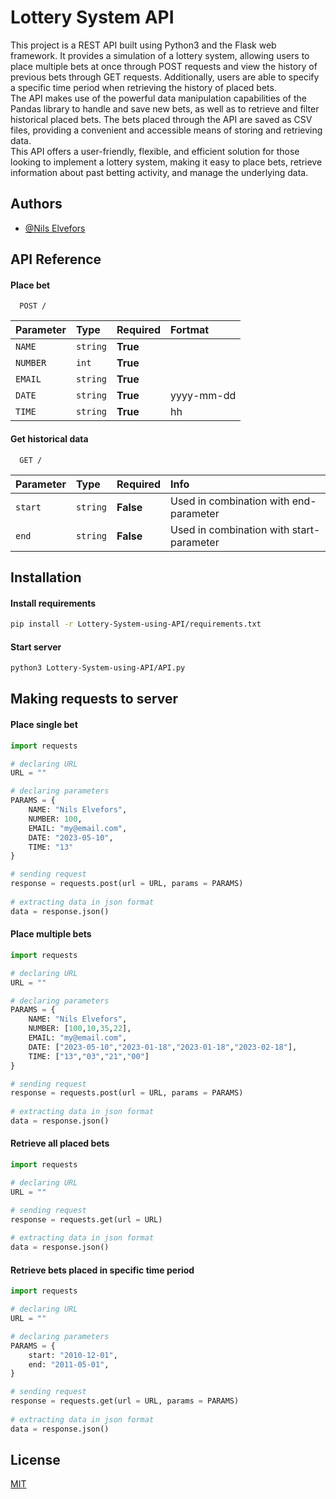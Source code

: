 
# Lottery System API


This project is a REST API built using Python3 and the Flask web framework. It provides a simulation of a lottery system, allowing users to place multiple bets at once through POST requests and view the history of previous bets through GET requests. Additionally, users are able to specify a specific time period when retrieving the history of placed bets.
<br>The API makes use of the powerful data manipulation capabilities of the Pandas library to handle and save new bets, as well as to retrieve and filter historical placed bets. The bets placed through the API are saved as CSV files, providing a convenient and accessible means of storing and retrieving data.
<br>This API offers a user-friendly, flexible, and efficient solution for those looking to implement a lottery system, making it easy to place bets, retrieve information about past betting activity, and manage the underlying data.


## Authors

- [@Nils Elvefors](https://github.com/nilselvefors)


## API Reference

#### Place bet

```http
  POST /
```

| Parameter | Type | Required   | Fortmat|                    
| :-------- | :------- | :-------   |:-------|
| `NAME`   | `string` |  **True** |       |
| `NUMBER`   | `int`   |  **True** |        |
| `EMAIL`   | `string`   |  **True** |      |
| `DATE`   | `string`   |  **True** |    yyyy-mm-dd    |
| `TIME`   | `string`   |  **True** |    hh    |

#### Get historical data

```http
  GET /
```

| Parameter | Type     | Required   | Info |                    
| :-------- | :------- | :-------   |:-------|
| `start`   | `string` |  **False** |  Used in combination with end-parameter      |
| `end`   | `string`   |  **False** |   Used in combination with start-parameter        |


## Installation

#### Install requirements
```bash
pip install -r Lottery-System-using-API/requirements.txt
```

#### Start server
```bash
python3 Lottery-System-using-API/API.py 
```
## Making requests to server

#### Place single bet

```python
import requests

# declaring URL
URL = ""

# declaring parameters
PARAMS = {
    NAME: "Nils Elvefors",
    NUMBER: 100,
    EMAIL: "my@email.com",
    DATE: "2023-05-10",
    TIME: "13"
}

# sending request
response = requests.post(url = URL, params = PARAMS)
  
# extracting data in json format
data = response.json()
```


#### Place multiple bets

```python
import requests

# declaring URL
URL = ""

# declaring parameters
PARAMS = {
    NAME: "Nils Elvefors",
    NUMBER: [100,10,35,22],
    EMAIL: "my@email.com",
    DATE: ["2023-05-10","2023-01-18","2023-01-18","2023-02-18"],
    TIME: ["13","03","21","00"]
}

# sending request
response = requests.post(url = URL, params = PARAMS)
  
# extracting data in json format
data = response.json()
```


#### Retrieve all placed bets

```python
import requests

# declaring URL
URL = ""

# sending request
response = requests.get(url = URL)
  
# extracting data in json format
data = response.json()
```

#### Retrieve bets placed in specific time period 

```python
import requests

# declaring URL
URL = ""

# declaring parameters
PARAMS = {
    start: "2010-12-01",
    end: "2011-05-01",
}

# sending request
response = requests.get(url = URL, params = PARAMS)
  
# extracting data in json format
data = response.json()
```

## License

[MIT](https://choosealicense.com/licenses/mit/)

